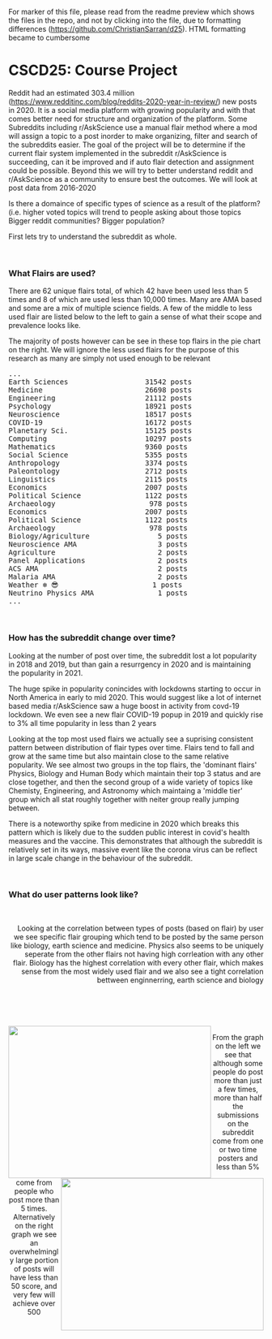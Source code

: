 For marker of this file, please read from the readme preview which shows the files in the repo, and not by clicking into the file, due to formatting differences (https://github.com/ChristianSarran/d25). HTML formatting became to cumbersome

# CSCD25: Course Project


Reddit had an estimated 303.4 million (https://www.redditinc.com/blog/reddits-2020-year-in-review/) new posts in 2020. It is a social media platform with growing popularity and with that comes better need for structure and organization of the platform. Some Subreddits including r/AskScience use a manual flair method where a mod will assign a topic to a post inorder to make organizing, filter and search of the subreddits easier. The goal of the project will be to determine if the current flair system implemented in the subreddit r/AskScience is succeeding, can it be improved and if auto flair detection and assignment could be possible. Beyond this we will try to better understand reddit and r/AskScience as a community to ensure best the outcomes. We will look at post data from 2016-2020

Is there a domaince of specific types of science as a result of the platform?(i.e. higher voted topics will trend to people asking about those topics
Bigger reddit communities? Bigger population?


First lets try to understand the subreddit as whole.

<br />

### What Flairs are used?

There are 62 unique flairs total, of which 42 have been used less than 5 times and 8 of which are used less than 10,000 times. Many are AMA based and some are a mix of multiple science fields. A few of the middle to less used flair are listed below to the left to gain a sense of what their scope and prevalence looks like.

The majority of posts however can be see in these top flairs in the pie chart on the right. We will ignore the less used flairs for the purpose of this research as many are simply not used enough to be relevant 

<img align="right" src="https://github.com/ChristianSarran/d25/blob/9cffefdb4a6e8db8862096dcfa97f2336bdc542d/pie.png" alt=""/>

<pre>
...
Earth Sciences                  31542 posts
Medicine                        26698 posts 
Engineering                     21112 posts
Psychology                      18921 posts
Neuroscience                    18517 posts
COVID-19                        16172 posts
Planetary Sci.                  15125 posts
Computing                       10297 posts
Mathematics                     9360 posts
Social Science                  5355 posts
Anthropology                    3374 posts
Paleontology                    2712 posts
Linguistics                     2115 posts
Economics                       2007 posts
Political Science               1122 posts
Archaeology                      978 posts
Economics                       2007 posts
Political Science               1122 posts
Archaeology                      978 posts
Biology/Agriculture                5 posts
Neuroscience AMA                   3 posts
Agriculture                        2 posts
Panel Applications                 2 posts 
ACS AMA                            2 posts
Malaria AMA                        2 posts
Weather ❄ 😎                      1 posts 
Neutrino Physics AMA               1 posts
...
</pre>

<br />

### How has the subreddit change over time?

Looking at the number of post over time, the subreddit lost a lot popularity in 2018 and 2019, but than gain a resurrgency in 2020 and is maintaining the popularity in 2021.

<img align="left" src="https://github.com/ChristianSarran/d25/blob/ef0d12eb77a5a72de8dbf23db26a8ae0cd1af063/year.png" alt=""/>


<img align="left" src="https://github.com/ChristianSarran/d25/blob/bb1aa45b76b8215b4126d2aabbe93a64cd0bd9c0/time.png" alt=""/>

The huge spike in popularity conincides with lockdowns starting to occur in North America in early to mid 2020. This would suggest like a lot of internet based media r/AskScience saw a huge boost in activity from covd-19 lockdown. We even see a new flair COVID-19 popup in 2019 and quickly rise to 3% all time popularity in less than 2 years


Looking at the top most used flairs we actually see a suprising consistent pattern between distribution of flair types over time. Flairs tend to fall and grow at the same time
but also maintain close to the same relative popularity. We see almost two groups in the top flairs, the 'dominant flairs' Physics, Biology and Human Body which maintain their
top 3 status and are close together, and then the second group of a wide variety of topics like Chemisty, Engineering, and Astronomy which maintaing a 'middle tier' group which
all stat roughly together with neiter group really jumping between.


There is a noteworthy spike from medicine in 2020 which breaks this pattern which is likely due to the sudden public interest in covid's health measures and the vaccine. This
demonstrates that although the subreddit is relatively set in its ways, massive event like the corona virus can be reflect in large scale change in the behaviour of the subreddit.

<br />

### What do user patterns look like?

<img align="left" src="https://github.com/ChristianSarran/d25/blob/6c86c133cdd98d8d2a0f07ceb944d65eba0544ec/correlation_clustering.png" alt=""/>

<br />
<p align="right">
Looking at the correlation between types of posts (based on flair) by user we see specific flair grouping which tend to be posted by the same person like biology, earth science and medicine. Physics also seems to be uniquely seperate from the other flairs not having high corrleation with any other flair. Biology has the highest correlation with every other flair, which makes sense from the most widely used flair and we also see a tight correlation bettween enginnerring, earth science and biology
<p/>

<br />
<br />
<br />
<br />

<img width="400" height="300" align="left" src="https://github.com/ChristianSarran/d25/blob/88fbb933bf542e6e015fc47a63b907f7923f2b62/sumOfPosts.png" alt=""/>

<img width="400" height="300" align="right" src="https://github.com/ChristianSarran/d25/blob/f2da4d6651ea8a7d3269aa60d264a301f7e26517/scoreOfPosts.png" alt=""/>
  

  <p align="center">
From the graph on the left we see that although some people do post more than just a few times, more than half the submissions on the subreddit come from one or two time posters
and less than 5% come from people who post more than 5 times. Alternatively on the right graph we see an overwhelmingly large portion of posts will have less than 50 score, and very few will achieve over 500
<p/>


